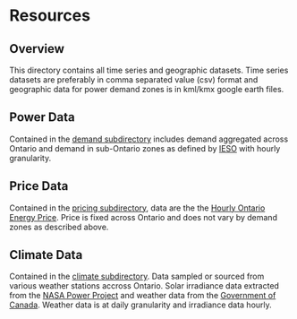 # Resources
## Overview
This directory contains all time series and geographic datasets. Time series datasets are preferably in comma separated value (csv) format and geographic data for power demand zones is in kml/kmx google earth files. 

## Power Data

Contained in the [demand subdirectory](https://github.com/pmahon3/MITACS/tree/main/src/main/resources/demand) includes demand aggregated across Ontario and demand in sub-Ontario zones as defined by [IESO](https://www.ieso.ca/localContent/zonal.map/index.html) with hourly granularity. 

## Price Data

Contained in the [pricing subdirectory](https://github.com/pmahon3/MITACS/tree/main/src/main/resources/pricing), data are the the [Hourly Ontario Energy Price](https://www.ieso.ca/en/Power-Data/Data-Directory#Hourly-Ontario-Energy-Price-(HOEP)). Price is fixed across Ontario and does not vary by demand zones as described above. 

## Climate Data

Contained in the [climate subdirectory](https://github.com/pmahon3/MITACS/tree/main/src/main/resources/climate). Data sampled or sourced from various weather stations accross Ontario. Solar irradiance data extracted from the [NASA Power Project](https://power.larc.nasa.gov/) and weather data from the [Government of Canada](https://climate.weather.gc.ca/historical_data/search_historic_data_e.html). Weather data is at daily granularity and irradiance data hourly. 
